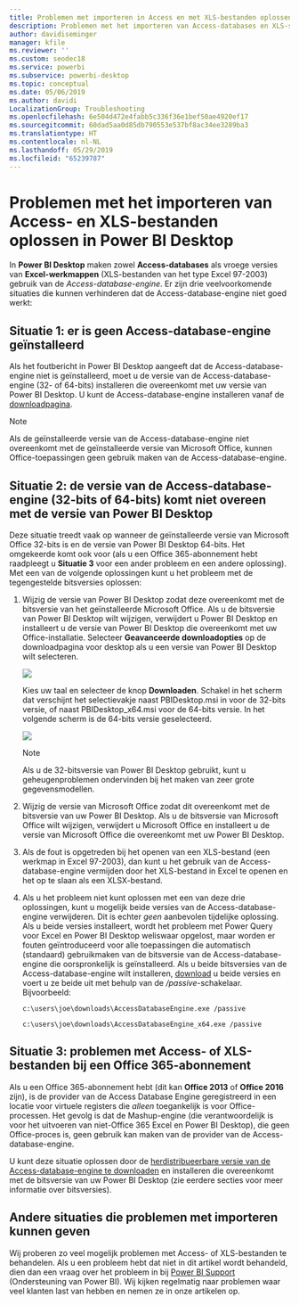```yaml
---
title: Problemen met importeren in Access en met XLS-bestanden oplossen in Power BI Desktop
description: Problemen met het importeren van Access-databases en XLS-spreadsheets oplossen in Power BI Desktop en Power Query
author: davidiseminger
manager: kfile
ms.reviewer: ''
ms.custom: seodec18
ms.service: powerbi
ms.subservice: powerbi-desktop
ms.topic: conceptual
ms.date: 05/06/2019
ms.author: davidi
LocalizationGroup: Troubleshooting
ms.openlocfilehash: 6e504d472e4fabb5c336f36e1bef50ae4920ef17
ms.sourcegitcommit: 60dad5aa0d85db790553e537bf8ac34ee3289ba3
ms.translationtype: HT
ms.contentlocale: nl-NL
ms.lasthandoff: 05/29/2019
ms.locfileid: "65239787"
---
```

# <a name="resolve-issues-importing-access-and-xls-files-in-power-bi-desktop"></a>Problemen met het importeren van Access- en XLS-bestanden oplossen in Power BI Desktop
In **Power BI Desktop** maken zowel **Access-databases** als vroege versies van **Excel-werkmappen** (XLS-bestanden van het type Excel 97-2003) gebruik van de *Access-database-engine*. Er zijn drie veelvoorkomende situaties die kunnen verhinderen dat de Access-database-engine niet goed werkt:

## <a name="situation-1-no-access-database-engine-installed"></a>Situatie 1: er is geen Access-database-engine geïnstalleerd
Als het foutbericht in Power BI Desktop aangeeft dat de Access-database-engine niet is geïnstalleerd, moet u de versie van de Access-database-engine (32- of 64-bits) installeren die overeenkomt met uw versie van Power BI Desktop. U kunt de Access-database-engine installeren vanaf de [downloadpagina](http://www.microsoft.com/download/details.aspx?id=13255).

>[!NOTE]
>Als de geïnstalleerde versie van de Access-database-engine niet overeenkomt met de geïnstalleerde versie van Microsoft Office, kunnen Office-toepassingen geen gebruik maken van de Access-database-engine.

## <a name="situation-2-the-access-database-engine-bit-version-32-bit-or-64-bit-is-different-from-your-power-bi-desktop-bit-version"></a>Situatie 2: de versie van de Access-database-engine (32-bits of 64-bits) komt niet overeen met de versie van Power BI Desktop
Deze situatie treedt vaak op wanneer de geïnstalleerde versie van Microsoft Office 32-bits is en de versie van Power BI Desktop 64-bits. Het omgekeerde komt ook voor (als u een Office 365-abonnement hebt raadpleegt u **Situatie 3** voor een ander probleem en een andere oplossing). Met een van de volgende oplossingen kunt u het probleem met de tegengestelde bitsversies oplossen:

1. Wijzig de versie van Power BI Desktop zodat deze overeenkomt met de bitsversie van het geïnstalleerde Microsoft Office. Als u de bitsversie van Power BI Desktop wilt wijzigen, verwijdert u Power BI Desktop en installeert u de versie van Power BI Desktop die overeenkomt met uw Office-installatie. Selecteer **Geavanceerde downloadopties** op de downloadpagina voor desktop als u een versie van Power BI Desktop wilt selecteren.
   
   ![](media/desktop-access-database-errors/desktop-access-errors-1.png)
   
   Kies uw taal en selecteer de knop **Downloaden**. Schakel in het scherm dat verschijnt het selectievakje naast PBIDesktop.msi in voor de 32-bits versie, of naast PBIDesktop_x64.msi voor de 64-bits versie. In het volgende scherm is de 64-bits versie geselecteerd.
   
   ![](media/desktop-access-database-errors/desktop-access-errors-2.png)
   
   >[!NOTE]
   >Als u de 32-bitsversie van Power BI Desktop gebruikt, kunt u geheugenproblemen ondervinden bij het maken van zeer grote gegevensmodellen.
2. Wijzig de versie van Microsoft Office zodat dit overeenkomt met de bitsversie van uw Power BI Desktop. Als u de bitsversie van Microsoft Office wilt wijzigen, verwijdert u Microsoft Office en installeert u de versie van Microsoft Office die overeenkomt met uw Power BI Desktop.
3. Als de fout is opgetreden bij het openen van een XLS-bestand (een werkmap in Excel 97-2003), dan kunt u het gebruik van de Access-database-engine vermijden door het XLS-bestand in Excel te openen en het op te slaan als een XLSX-bestand.
4. Als u het probleem niet kunt oplossen met een van deze drie oplossingen, kunt u mogelijk beide versies van de Access-database-engine verwijderen. Dit is echter *geen* aanbevolen tijdelijke oplossing. Als u beide versies installeert, wordt het probleem met Power Query voor Excel en Power BI Desktop weliswaar opgelost, maar worden er fouten geïntroduceerd voor alle toepassingen die automatisch (standaard) gebruikmaken van de bitsversie van de Access-database-engine die oorspronkelijk is geïnstalleerd. Als u beide bitsversies van de Access-database-engine wilt installeren, [download](http://www.microsoft.com/download/details.aspx?id=13255) u beide versies en voert u ze beide uit met behulp van de */passive*-schakelaar. Bijvoorbeeld:
   
       c:\users\joe\downloads\AccessDatabaseEngine.exe /passive
   
       c:\users\joe\downloads\AccessDatabaseEngine_x64.exe /passive

## <a name="situation-3-trouble-using-access-or-xls-files-with-an-office-365-subscription"></a>Situatie 3: problemen met Access- of XLS-bestanden bij een Office 365-abonnement
Als u een Office 365-abonnement hebt (dit kan **Office 2013** of **Office 2016** zijn), is de provider van de Access Database Engine geregistreerd in een locatie voor virtuele registers die *alleen* toegankelijk is voor Office-processen. Het gevolg is dat de Mashup-engine (die verantwoordelijk is voor het uitvoeren van niet-Office 365 Excel en Power BI Desktop), die geen Office-proces is, geen gebruik kan maken van de provider van de Access-database-engine.

U kunt deze situatie oplossen door de [herdistribueerbare versie van de Access-database-engine te downloaden](http://www.microsoft.com/download/details.aspx?id=13255) en installeren die overeenkomt met de bitsversie van uw Power BI Desktop (zie eerdere secties voor meer informatie over bitsversies).

## <a name="other-situations-that-cause-import-issues"></a>Andere situaties die problemen met importeren kunnen geven
Wij proberen zo veel mogelijk problemen met Access- of XLS-bestanden te behandelen. Als u een probleem hebt dat niet in dit artikel wordt behandeld, dien dan een vraag over het probleem in bij [Power BI Support](https://powerbi.microsoft.com/support/) (Ondersteuning van Power BI). Wij kijken regelmatig naar problemen waar veel klanten last van hebben en nemen ze in onze artikelen op.

